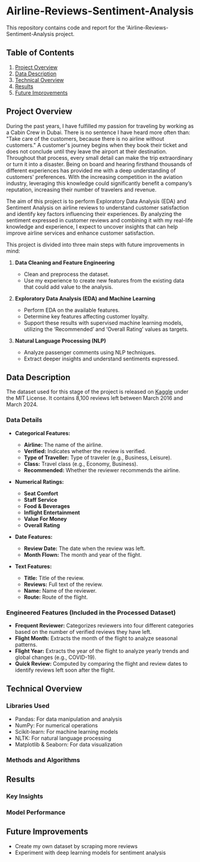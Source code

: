 # Airline-Reviews-Sentiment-Analysis
This repository contains code and report for the 'Airline-Reviews-Sentiment-Analysis project.

## Table of Contents
1. [Project Overview](#project-overview)
2. [Data Description](#data-description)
3. [Technical Overview](#technical-overview)
4. [Results](#results)
5. [Future Improvements](#future-improvements)

## Project Overview

During the past years, I have fulfilled my passion for traveling by working as a Cabin Crew in Dubai. There is no sentence I have heard more often than: "Take care of the customers, because there is no airline without customers." A customer's journey begins when they book their ticket and does not conclude until they leave the airport at their destination. Throughout that process, every small detail can make the trip extraordinary or turn it into a disaster. Being on board and hearing firsthand thousands of different experiences has provided me with a deep understanding of customers' preferences. With the increasing competition in the aviation industry, leveraging this knowledge could significantly benefit a company’s reputation, increasing their number of travelers and revenue.

The aim of this project is to perform Exploratory Data Analysis (EDA) and Sentiment Analysis on airline reviews to understand customer satisfaction and identify key factors influencing their experiences. By analyzing the sentiment expressed in customer reviews and combining it with my real-life knowledge and experience, I expect to uncover insights that can help improve airline services and enhance customer satisfaction.

This project is divided into three main steps with future improvements in mind:

1. **Data Cleaning and Feature Engineering**
   - Clean and preprocess the dataset.
   - Use my experience to create new features from the existing data that could add value to the analysis.

2. **Exploratory Data Analysis (EDA) and Machine Learning**
   - Perform EDA on the available features.
   - Determine key features affecting customer loyalty.
   - Support these results with supervised machine learning models, utilizing the ‘Recommended’ and ‘Overall Rating’ values as targets.

3. **Natural Language Processing (NLP)**
   - Analyze passenger comments using NLP techniques.
   - Extract deeper insights and understand sentiments expressed.

## Data Description

The dataset used for this stage of the project is released on [Kaggle](https://www.kaggle.com/) under the MIT License. It contains 8,100 reviews left between March 2016 and March 2024.

### Data Details
- **Categorical Features:**
  - **Airline:** The name of the airline.
  - **Verified:** Indicates whether the review is verified.
  - **Type of Traveller:** Type of traveler (e.g., Business, Leisure).
  - **Class:** Travel class (e.g., Economy, Business).
  - **Recommended:** Whether the reviewer recommends the airline.

- **Numerical Ratings:**
  - **Seat Comfort**
  - **Staff Service**
  - **Food & Beverages**
  - **Inflight Entertainment**
  - **Value For Money**
  - **Overall Rating**

- **Date Features:**
  - **Review Date:** The date when the review was left.
  - **Month Flown:** The month and year of the flight.

- **Text Features:**
  - **Title:** Title of the review.
  - **Reviews:** Full text of the review.
  - **Name:** Name of the reviewer.
  - **Route:** Route of the flight.

### Engineered Features (Included in the Processed Dataset)
- **Frequent Reviewer:** Categorizes reviewers into four different categories based on the number of verified reviews they have left.
- **Flight Month:** Extracts the month of the flight to analyze seasonal patterns.
- **Flight Year:** Extracts the year of the flight to analyze yearly trends and global changes (e.g., COVID-19).
- **Quick Review:** Computed by comparing the flight and review dates to identify reviews left soon after the flight.

## Technical Overview
### Libraries Used
- Pandas: For data manipulation and analysis
- NumPy: For numerical operations
- Scikit-learn: For machine learning models
- NLTK: For natural language processing
- Matplotlib & Seaborn: For data visualization

### Methods and Algorithms

## Results
### Key Insights

### Model Performance

## Future Improvements
- Create my own dataset by scraping more reviews
- Experiment with deep learning models for sentiment analysis
